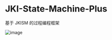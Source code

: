 # JKI-State-Machine-Plus
基于 JKISM 的过程编程框架

![image](https://github.com/NEVSTOP-LAB/JKI-State-Machine-Plus/assets/8196752/1a83acbd-d9ce-424f-8813-cef8c8e6917b)
